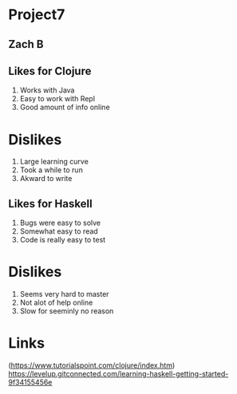 # Project7
## **Zach B**
## **Likes for Clojure**
1. Works with Java
2. Easy to work with Repl
3. Good amount of info online
# **Dislikes**
1. Large learning curve
2. Took a while to run
3. Akward to write

## **Likes for Haskell**
1. Bugs were easy to solve
2. Somewhat easy to read
3. Code is really easy to test
# **Dislikes**
1. Seems very hard to master
2. Not alot of help online
3. Slow for seeminly no reason


# **Links**
(https://www.tutorialspoint.com/clojure/index.htm)
https://levelup.gitconnected.com/learning-haskell-getting-started-9f34155456e
